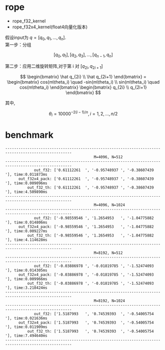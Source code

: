 # rope
- rope_f32_kernel
- rope_f32x4_kernel(float4向量化版本)

假设input为 $q = [q_0, q_1, ..., q_n]$.  
第一步：分组

$$
[q_0,q_1], [q_2, q_3], ..., [q_{n-1}, q_n]
$$

第二步：应用二维旋转矩阵,对于第 i 对 $[q_{2i}, q_{2i+1}]$

$$
\begin{bmatrix} 
\hat q_{2i} \\
\hat q_{2i+1}
\end{bmatrix} =
\begin{bmatrix} 
cos(m\theta_i) \quad -sin(m\theta_i) \\
sin(m\theta_i) \quad cos(m\theta_i)
\end{bmatrix}
\begin{bmatrix}
q_{2i} \\
q_{2i+1}
\end{bmatrix}
$$

其中, 

$$\theta_i = 10000^{-2(i-1)/n}, i=1,2,...,n/2$$


# benchmark
```
----------------------------------------------------------------------------------------------------
                                        M=4096, N=512
----------------------------------------------------------------------------------------------------
             out_f32: ['0.61112261  ', '-0.95748937 ', '-0.38607439 '], time:0.011873ms
      out_f32x4_pack: ['0.61112261  ', '-0.95748937 ', '-0.38607439 '], time:0.009096ms
          out_f32_th: ['0.61112261  ', '-0.95748937 ', '-0.38607439 '], time:4.509890ms
----------------------------------------------------------------------------------------------------
                                        M=4096, N=1024
----------------------------------------------------------------------------------------------------
             out_f32: ['-0.98559546 ', '1.2654953   ', '-1.04775882 '], time:0.014806ms
      out_f32x4_pack: ['-0.98559546 ', '1.2654953   ', '-1.04775882 '], time:0.009227ms
          out_f32_th: ['-0.98559546 ', '1.2654953   ', '-1.04775882 '], time:4.114628ms
----------------------------------------------------------------------------------------------------
                                        M=8192, N=512
----------------------------------------------------------------------------------------------------
             out_f32: ['-0.03886978 ', '-0.01819785 ', '-1.52474093 '], time:0.014305ms
      out_f32x4_pack: ['-0.03886978 ', '-0.01819785 ', '-1.52474093 '], time:0.009966ms
          out_f32_th: ['-0.03886978 ', '-0.01819785 ', '-1.52474093 '], time:3.218424ms
----------------------------------------------------------------------------------------------------
                                        M=8192, N=1024
----------------------------------------------------------------------------------------------------
             out_f32: ['1.5187993   ', '0.74539393  ', '-0.54005754 '], time:0.021636ms
      out_f32x4_pack: ['1.5187993   ', '0.74539393  ', '-0.54005754 '], time:0.011909ms
          out_f32_th: ['1.5187993   ', '0.74539393  ', '-0.54005754 '], time:7.494640ms
----------------------------------------------------------------------------------------------------
```
